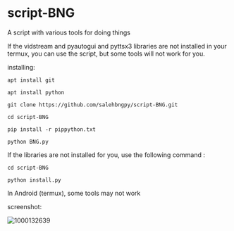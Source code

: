 # script-BNG
A script with various tools for doing things

If the vidstream and pyautogui and pyttsx3 libraries are not installed in your termux, you can use the script, but some tools will not work for you.

installing:
```
apt install git
```
```
apt install python
```
```
git clone https://github.com/salehbngpy/script-BNG.git
```
```
cd script-BNG
```
```
pip install -r pippython.txt
```
```
python BNG.py
```


If the libraries are not installed for you, use the following command :
```
cd script-BNG
```
```
python install.py
```
In Android (termux), some tools may not work

screenshot:

![1000132639](https://github.com/salehbngpy/script-BNG/assets/171718183/6ed3ce20-66f5-4196-b5ac-0f99667feddc)

